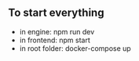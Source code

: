 ## To start everything

* in engine: npm run dev
* in frontend: npm start
* in root folder: docker-compose up

